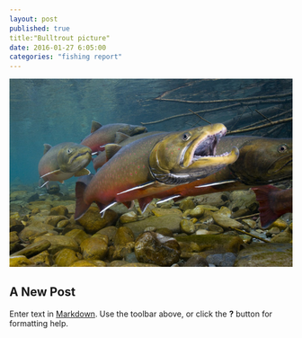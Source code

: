 ```yaml
---
layout: post
published: true
title:"Bulltrout picture"
date: 2016-01-27 6:05:00
categories: "fishing report"
---
```

<span lcass="image featured"><img src="/images/bulltrout.jpg" alt=""></span>
## A New Post

Enter text in [Markdown](http://daringfireball.net/projects/markdown/). Use the toolbar above, or click the **?** button for formatting help.
